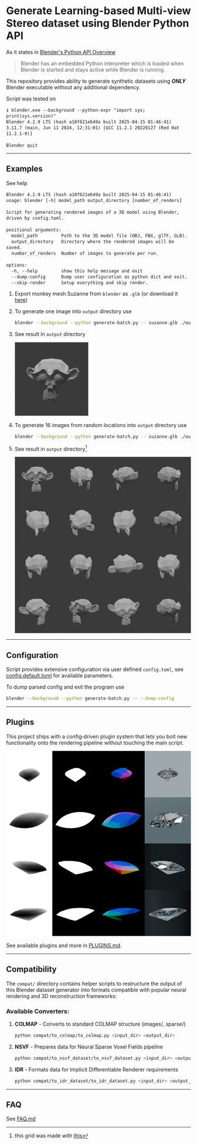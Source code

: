 # Generate Learning-based Multi-view Stereo dataset using Blender Python API

As it states in [Blender's Python API Overview](https://docs.blender.org/api/current/info_overview.html)

> Blender has an embedded Python interpreter which is loaded when Blender is started and stays active while Blender is running.

This repository provides ability to generate synthetic datasets using ***ONLY*** Blender executable without any additional dependency.

Script was tested on
```
❯ blender.exe --background --python-expr "import sys; print(sys.version)"
Blender 4.2.9 LTS (hash a10f621e649a built 2025-04-15 01:46:41)
3.11.7 (main, Jun 11 2024, 12:31:01) [GCC 11.2.1 20220127 (Red Hat 11.2.1-9)]

Blender quit
```

---
## Examples

See help
```
Blender 4.2.9 LTS (hash a10f621e649a built 2025-04-15 01:46:41)
usage: blender [-h] model_path output_directory [number_of_renders]

Script for generating rendered images of a 3D model using Blender, driven by config.toml.

positional arguments:
  model_path         Path to the 3D model file (OBJ, FBX, glTF, GLB).
  output_directory   Directory where the rendered images will be saved.
  number_of_renders  Number of images to generate per run.

options:
  -h, --help         show this help message and exit
  --dump-config      Dump user configuration as python dict and exit.
  --skip-render      Setup everything and skip render.
```

1. Export monkey mesh Suzanne from `blender` as `.glb` (or download it [here](https://sketchfab.com/3d-models/suzanne-blender-monkey-29a3463e8d314c8fbda620800019cfb9))
1. To generate one image into `output` directory use

   ```sh
   blender --background --python generate-batch.py -- suzanne.glb ./output
   ```

1. See result in `output` directory

   ![preview](./references/suzanne.png)

1. To generate 16 images from random locations into `output` directory use

   ```sh
   blender --background --python generate-batch.py -- suzanne.glb ./output 16
   ```

1. See result in `output` directory[^1]

   ![preview](./references/suzannes.png)

---
## Configuration

Script provides extensive configuration via user defined `config.toml`, see [config.default.toml](config.default.toml) for available parameters.

To dump parsed config and exit the program use

   ```sh
   blender --background --python generate-batch.py -- --dump-config
   ```

---
## Plugins

This project ships with a config‑driven plugin system that lets you bolt new functionality onto the rendering pipeline without touching the main script.

![preview](references/diamonds.png)

See available plugins and more in [PLUGINS.md](PLUGINS.md).

---
## Compatibility

The `compat/` directory contains helper scripts to restructure the output of this Blender dataset generator into formats compatible with popular neural rendering and 3D reconstruction frameworks:

### Available Converters:
1. **COLMAP** - Converts to standard COLMAP structure (images/, sparse/)
   ```sh
   python compat/to_colmap/to_colmap.py <input_dir> <output_dir>
   ```
2. **NSVF** - Prepares data for Neural Sparse Voxel Fields pipeline
   ```sh
   python compat/to_nsvf_dataset/to_nsvf_dataset.py <input_dir> <output_dir>
   ```
3. **IDR** - Formats data for Implicit Differentiable Renderer requirements
   ```sh
   python compat/to_idr_dataset/to_idr_dataset.py <input_dir> <output_dir>
   ```

---

## FAQ

See [FAQ.md](FAQ.md)

[^1]: this grid was made with [this](scripts/grid/)
